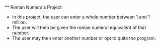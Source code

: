 ** Roman Numerals Project

- In this project, the user can enter a whole number between 1 and 1 million.
- The user will then be given the roman numeral equivalent of that number.
- The user may then enter another number or opt to quite the program.
